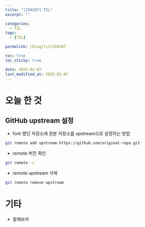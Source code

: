 ```yaml
---
title: "[250207] TIL"
excerpt: ""

categories:
  - TIL
tags:
  - [TIL]

permalink: /blog/til/250207

toc: true
toc_sticky: true

date: 2025-02-07
last_modified_at: 2025-02-07
---
```


# 오늘 한 것

## GitHub upstream 설정

- fork 했던 저장소에 원본 저장소를 upstream으로 설정하는 방법

```bash
git remote add upstream https://github.com/original-repo.git
```

- remote 버전 확인

```bash
git remote -v
```

- remote upstream 삭제

```bash
git remote remove upstream
```

# 기타

- 말해보카
